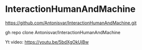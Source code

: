 # InteractionHumanAndMachine

https://github.com/Antonisvar/InteractionHumanAndMachine.git

gh repo clone Antonisvar/InteractionHumanAndMachine

Yt video:
https://youtu.be/5bdXgOkUjBw
